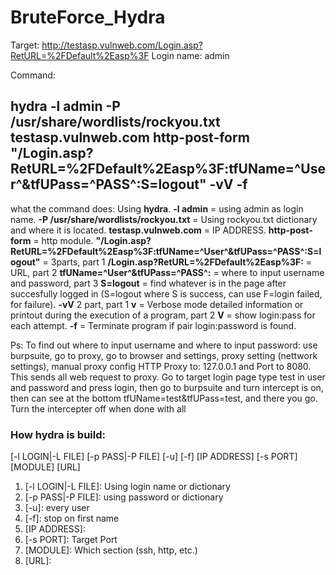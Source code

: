 # BruteForce_Hydra

Target: http://testasp.vulnweb.com/Login.asp?RetURL=%2FDefault%2Easp%3F
Login name: admin

Command: 
## hydra -l admin -P /usr/share/wordlists/rockyou.txt testasp.vulnweb.com http-post-form "/Login.asp?RetURL=%2FDefault%2Easp%3F:tfUName=^User^&tfUPass=^PASS^:S=logout" -vV -f

what the command does:
Using **hydra**. **-l admin** = using admin as login name. **-P /usr/share/wordlists/rockyou.txt** = Using rockyou.txt dictionary and where it is located. **testasp.vulnweb.com** = IP ADDRESS. **http-post-form** = http module. **"/Login.asp?RetURL=%2FDefault%2Easp%3F:tfUName=^User^&tfUPass=^PASS^:S=logout"** = 3parts, part 1 **/Login.asp?RetURL=%2FDefault%2Easp%3F:** = URL, part 2 **tfUName=^User^&tfUPass=^PASS^:** = where to input username and password, part 3 **S=logout** = find whatever is in the page after succesfully logged in (S=logout where S is success, can use F=login failed, for failure). **-vV** 2 part, part 1 **v** = Verbose mode detailed information or printout during the execution of a program, part 2 **V** = show login:pass for each attempt. **-f** = Terminate program if pair login:password is found.

Ps: To find out where to input username and where to input password: use burpsuite, go to proxy, go to browser and settings, proxy setting (nettwork settings), manual proxy config HTTP Proxy to: 127.0.0.1 and Port to 8080. This sends all web request to proxy. Go to target login page type test in user and password and press login, then go to burpsuite and turn intercept is on, then can see at the bottom tfUName=test&tfUPass=test, and there you go.
Turn the intercepter off when done with all

### How hydra is build:

[-l LOGIN|-L FILE] [-p PASS|-P FILE] [-u] [-f] [IP ADDRESS] [-s PORT] [MODULE] [URL]

1. [-l LOGIN|-L FILE]: Using login name or dictionary 
2. [-p PASS|-P FILE]: using password or dictionary
3. [-u]: every user  
4. [-f]: stop on first name
5. [IP ADDRESS]:
6. [-s PORT]: Target Port
7. [MODULE]: Which section (ssh, http, etc.)
8. [URL]:




